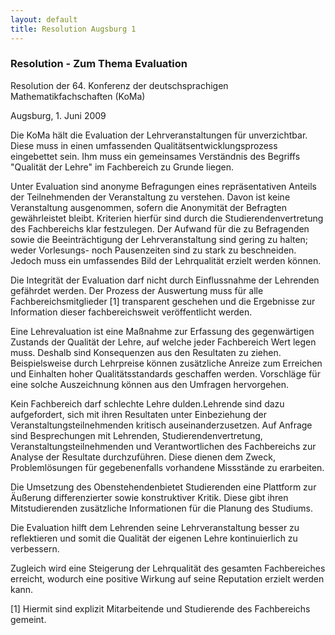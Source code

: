 ```yaml
--- 
layout: default
title: Resolution Augsburg 1
---
```


### Resolution - Zum Thema Evaluation

Resolution der 64. Konferenz der deutschsprachigen Mathematikfachschaften (KoMa)

Augsburg, 1. Juni 2009

Die KoMa hält die Evaluation der Lehrveranstaltungen für unverzichtbar. Diese muss in einen umfassenden Qualitätsentwicklungsprozess eingebettet sein. Ihm muss ein gemeinsames Verständnis des Begriffs "Qualität der Lehre" im Fachbereich zu Grunde liegen.

Unter Evaluation sind anonyme Befragungen eines repräsentativen Anteils der Teilnehmenden der Veranstaltung zu verstehen. Davon ist keine Veranstaltung ausgenommen, sofern die Anonymität der Befragten gewährleistet bleibt. Kriterien hierfür sind durch die Studierendenvertretung des Fachbereichs klar festzulegen. Der Aufwand für die zu Befragenden sowie die Beeinträchtigung der Lehrveranstaltung sind gering zu halten; weder Vorlesungs- noch Pausenzeiten sind zu stark zu beschneiden. Jedoch muss ein umfassendes Bild der Lehrqualität erzielt werden können.

Die Integrität der Evaluation darf nicht durch Einflussnahme der Lehrenden gefährdet werden. Der Prozess der Auswertung muss für alle Fachbereichsmitglieder [1] transparent geschehen und die Ergebnisse zur Information dieser fachbereichsweit veröffentlicht werden.

Eine Lehrevaluation ist eine Maßnahme zur Erfassung des gegenwärtigen Zustands der Qualität der Lehre, auf welche jeder Fachbereich Wert legen muss. Deshalb sind Konsequenzen aus den Resultaten zu ziehen. Beispielsweise durch Lehrpreise können zusätzliche Anreize zum Erreichen und Einhalten hoher Qualitätsstandards geschaffen werden. Vorschläge für eine solche Auszeichnung können aus den Umfragen hervorgehen.

Kein Fachbereich darf schlechte Lehre dulden.Lehrende sind dazu aufgefordert, sich mit ihren Resultaten unter Einbeziehung der Veranstaltungsteilnehmenden kritisch auseinanderzusetzen. Auf Anfrage sind Besprechungen mit Lehrenden, Studierendenvertretung, Veranstaltungsteilnehmenden und Verantwortlichen des Fachbereichs zur Analyse der Resultate durchzuführen. Diese dienen dem Zweck, Problemlösungen für gegebenenfalls vorhandene Missstände zu erarbeiten.

Die Umsetzung des Obenstehendenbietet Studierenden eine Plattform zur Äußerung differenzierter sowie konstruktiver Kritik. Diese gibt ihren Mitstudierenden zusätzliche Informationen für die Planung des Studiums.

Die Evaluation hilft dem Lehrenden seine Lehrveranstaltung besser zu reflektieren und somit die Qualität der eigenen Lehre kontinuierlich zu verbessern.

Zugleich wird eine Steigerung der Lehrqualität des gesamten Fachbereiches erreicht, wodurch eine positive Wirkung auf seine Reputation erzielt werden kann.

[1] Hiermit sind explizit Mitarbeitende und Studierende des Fachbereichs gemeint.

